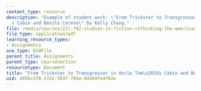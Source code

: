 ```yaml
---
content_type: resource
description: "Example of student work: \"From Trickster to Transgressor in Uncle Tom\u2019\
  s Cabin and Benito Cereno\" by Kelly Chang."
file: /media/courses/21l-702-studies-in-fiction-rethinking-the-american-masterpiece-fall-2007/d65bc3f827d2503f785ed43d4fe4f6de_kchang_essay2.pdf
file_type: application/pdf
learning_resource_types:
- Assignments
ocw_type: OCWFile
parent_title: Assignments
parent_type: CourseSection
resourcetype: Document
title: "From Trickster to Transgressor in Uncle Tom\u2019s Cabin and Benito Cereno"
uid: d65bc3f8-27d2-503f-785e-d43d4fe4f6de
---
```


